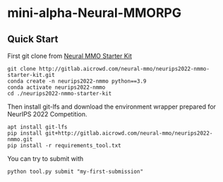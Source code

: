 # mini-alpha-Neural-MMORPG

## Quick Start

First git clone from [Neural MMO Starter Kit](https://gitlab.aicrowd.com/neural-mmo/neurips2022-nmmo-starter-kit)
```
git clone http://gitlab.aicrowd.com/neural-mmo/neurips2022-nmmo-starter-kit.git
conda create -n neurips2022-nmmo python==3.9
conda activate neurips2022-nmmo
cd ./neurips2022-nmmo-starter-kit
```

Then install git-lfs and download the environment wrapper prepared for NeurIPS 2022 Competition.
```
apt install git-lfs
pip install git+http://gitlab.aicrowd.com/neural-mmo/neurips2022-nmmo.git
pip install -r requirements_tool.txt
```

You can try to submit with
```
python tool.py submit "my-first-submission"
```

